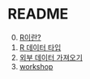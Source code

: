 # README

0. [R이란?](00_R.md)
1. [R 데이터 타입](01_data_type.md)
2. [외부 데이터 가져오기](02_read_data.md)
6. [workshop](workshop.md)

